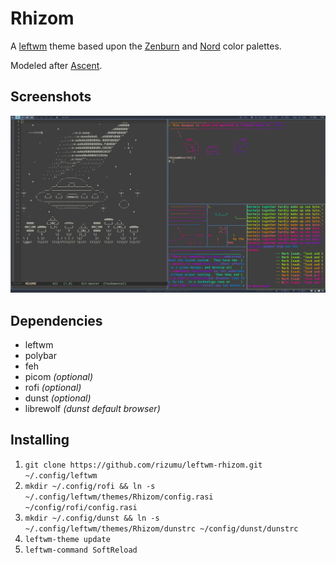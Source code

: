# Rhizom
A [leftwm](https://github.com/leftwm/leftwm) theme based upon the
[Zenburn](https://en.wikipedia.org/wiki/Wikipedia:Zenburn) and
[Nord](https://nordtheme.com) color palettes.

Modeled after [Ascent](https://github.com/mwalrus/Ascent).

## Screenshots
![Emacs, urxvt](https://raw.githubusercontent.com/rizumu/leftwm-rhizom/main/themes/Rhizom/leftwm-rhizom.png)

## Dependencies
- leftwm
- polybar
- feh
- picom _(optional)_
- rofi _(optional)_
- dunst _(optional)_
- librewolf _(dunst default browser)_

## Installing
1. `git clone https://github.com/rizumu/leftwm-rhizom.git ~/.config/leftwm`
2. `mkdir ~/.config/rofi && ln -s ~/.config/leftwm/themes/Rhizom/config.rasi ~/config/rofi/config.rasi`
3. `mkdir ~/.config/dunst && ln -s ~/.config/leftwm/themes/Rhizom/dunstrc ~/config/dunst/dunstrc`
4. `leftwm-theme update`
5. `leftwm-command SoftReload`
